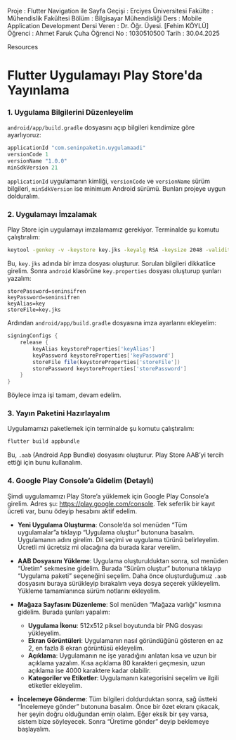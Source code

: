 Proje : Flutter Navigation ile Sayfa Geçişi : Erciyes Üniversitesi Fakülte : Mühendislik Fakültesi Bölüm : Bilgisayar Mühendisliği Ders : Mobile Application Development Dersi Veren : Dr. Öğr. Üyesi. [Fehim KÖYLÜ] Öğrenci : Ahmet Faruk Çuha Öğrenci No : 1030510500 Tarih : 30.04.2025

Resources


# Flutter Uygulamayı Play Store'da Yayınlama

### 1. Uygulama Bilgilerini Düzenleyelim

`android/app/build.gradle` dosyasını açıp bilgileri kendimize göre ayarlıyoruz:

```gradle
applicationId "com.seninpaketin.uygulamaadi"
versionCode 1
versionName "1.0.0"
minSdkVersion 21
```

`applicationId` uygulamanın kimliği, `versionCode` ve `versionName` sürüm bilgileri, `minSdkVersion` ise minimum Android sürümü. Bunları projeye uygun dolduralım.

### 2. Uygulamayı İmzalamak

Play Store için uygulamayı imzalamamız gerekiyor. Terminalde şu komutu çalıştıralım:

```bash
keytool -genkey -v -keystore key.jks -keyalg RSA -keysize 2048 -validity 10000 -alias key
```

Bu, `key.jks` adında bir imza dosyası oluşturur. Sorulan bilgileri dikkatlice girelim. Sonra `android` klasörüne `key.properties` dosyası oluşturup şunları yazalım:

```properties
storePassword=seninsifren
keyPassword=seninsifren
keyAlias=key
storeFile=key.jks
```

Ardından `android/app/build.gradle` dosyasına imza ayarlarını ekleyelim:

```gradle
signingConfigs {
    release {
        keyAlias keystoreProperties['keyAlias']
        keyPassword keystoreProperties['keyPassword']
        storeFile file(keystoreProperties['storeFile'])
        storePassword keystoreProperties['storePassword']
    }
}
```

Böylece imza işi tamam, devam edelim.

### 3. Yayın Paketini Hazırlayalım

Uygulamamızı paketlemek için terminalde şu komutu çalıştıralım:

```bash
flutter build appbundle
```

Bu, `.aab` (Android App Bundle) dosyasını oluşturur. Play Store AAB’yi tercih ettiği için bunu kullanalım.

### 4. Google Play Console’a Gidelim (Detaylı)

Şimdi uygulamamızı Play Store’a yüklemek için Google Play Console’a girelim. Adres şu: https://play.google.com/console. Tek seferlik bir kayıt ücreti var, bunu ödeyip hesabını aktif edelim.

- **Yeni Uygulama Oluşturma**: Console’da sol menüden “Tüm uygulamalar”a tıklayıp “Uygulama oluştur” butonuna basalım. Uygulamanın adını girelim. Dil seçimi ve uygulama türünü belirleyelim. Ücretli mi ücretsiz mi olacağına da burada karar verelim.

- **AAB Dosyasını Yükleme**: Uygulama oluşturulduktan sonra, sol menüden “Üretim” sekmesine gidelim. Burada “Sürüm oluştur” butonuna tıklayıp “Uygulama paketi” seçeneğini seçelim. Daha önce oluşturduğumuz `.aab` dosyasını buraya sürükleyip bırakalım veya dosya seçerek yükleyelim. Yükleme tamamlanınca sürüm notlarını ekleyelim.

- **Mağaza Sayfasını Düzenleme**: Sol menüden “Mağaza varlığı” kısmına gidelim. Burada şunları yapalım:

  - **Uygulama İkonu**: 512x512 piksel boyutunda bir PNG dosyası yükleyelim.
  - **Ekran Görüntüleri**: Uygulamanın nasıl göründüğünü gösteren en az 2, en fazla 8 ekran görüntüsü ekleyelim.
  - **Açıklama**: Uygulamanın ne işe yaradığını anlatan kısa ve uzun bir açıklama yazalım. Kısa açıklama 80 karakteri geçmesin, uzun açıklama ise 4000 karaktere kadar olabilir.
  - **Kategoriler ve Etiketler**: Uygulamanın kategorisini seçelim ve ilgili etiketler ekleyelim.

- **İncelemeye Gönderme**: Tüm bilgileri doldurduktan sonra, sağ üstteki “İncelemeye gönder” butonuna basalım. Önce bir özet ekranı çıkacak, her şeyin doğru olduğundan emin olalım. Eğer eksik bir şey varsa, sistem bize söyleyecek. Sonra “Üretime gönder” deyip beklemeye başlayalım.
